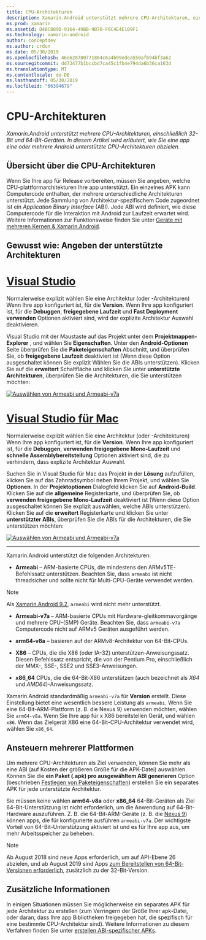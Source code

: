 ```yaml
---
title: CPU-Architekturen
description: Xamarin.Android unterstützt mehrere CPU-Architekturen, einschließlich 32-Bit und 64-Bit-Geräten. In diesem Artikel wird erläutert, wie Sie eine app eine oder mehrere Android unterstützte CPU-Architekturen abzielen.
ms.prod: xamarin
ms.assetid: D4BC889D-9164-49BB-9B7B-F6C4E4E109F1
ms.technology: xamarin-android
author: conceptdev
ms.author: crdun
ms.date: 05/30/2019
ms.openlocfilehash: 46e628700771864c6a4b99edea550af694bf3a62
ms.sourcegitcommit: dd73477b1bccbd7ca45c1fb4e794da6b36ca163d
ms.translationtype: MT
ms.contentlocale: de-DE
ms.lasthandoff: 05/30/2019
ms.locfileid: "66394679"
---
```

# <a name="cpu-architectures"></a>CPU-Architekturen

_Xamarin.Android unterstützt mehrere CPU-Architekturen, einschließlich 32-Bit und 64-Bit-Geräten. In diesem Artikel wird erläutert, wie Sie eine app eine oder mehrere Android unterstützte CPU-Architekturen abzielen._

## <a name="cpu-architectures-overview"></a>Übersicht über die CPU-Architekturen

Wenn Sie Ihre app für Release vorbereiten, müssen Sie angeben, welche CPU-plattformarchitekturen Ihre app unterstützt. Ein einzelnes APK kann Computercode enthalten, der mehrere unterschiedliche Architekturen unterstützt. Jede Sammlung von Architektur-spezifischem Code zugeordnet ist ein *Application Binary Interface* (ABI). Jede ABI wird definiert, wie diese Computercode für die Interaktion mit Android zur Laufzeit erwartet wird.
Weitere Informationen zur Funktionsweise finden Sie unter [Geräte mit mehreren Kernen &amp; Xamarin.Android](~/android/deploy-test/multicore-devices.md).


## <a name="how-to-specify-supported-architectures"></a>Gewusst wie: Angeben der unterstützte Architekturen

# <a name="visual-studiotabwindows"></a>[Visual Studio](#tab/windows)

Normalerweise explizit wählen Sie eine Architektur (oder -Architekturen) Wenn Ihre app konfiguriert ist, für die **Version**. Wenn Ihre app konfiguriert ist, für die **Debuggen**, **freigegebene Laufzeit** und **Fast Deployment verwenden** Optionen aktiviert sind, wird der explizite Architektur Auswahl deaktivieren.

Visual Studio mit der Maustaste auf das Projekt unter dem **Projektmappen-Explorer** , und wählen Sie **Eigenschaften**. Unter den **Android-Optionen** Seite überprüfen Sie die **Paketeigenschaften** Abschnitt, und überprüfen Sie, ob **freigegebene Laufzeit** deaktiviert ist (Wenn diese Option ausgeschaltet können Sie explizit Wählen Sie die ABIs unterstützen). Klicken Sie auf die **erweitert** Schaltfläche und klicken Sie unter **unterstützte Architekturen**, überprüfen Sie die Architekturen, die Sie unterstützen möchten:

[![Auswählen von Armeabi und Armeabi-v7a](cpu-architectures-images/vs/01-abi-selections-sml.png)](cpu-architectures-images/vs/01-abi-selections.png#lightbox)

# <a name="visual-studio-for-mactabmacos"></a>[Visual Studio für Mac](#tab/macos)

Normalerweise explizit wählen Sie eine Architektur (oder -Architekturen) Wenn Ihre app konfiguriert ist, für die **Version**. Wenn Ihre app konfiguriert ist, für die **Debuggen**, **verwenden freigegebene Mono-Laufzeit** und **schnelle Assemblybereitstellung** Optionen aktiviert sind, die zu verhindern, dass explizite Architektur Auswahl.

Suchen Sie in Visual Studio für Mac das Projekt in der **Lösung** aufzufüllen, klicken Sie auf das Zahnradsymbol neben Ihrem Projekt, und wählen Sie **Optionen**. In der **Projektoptionen** Dialogfeld klicken Sie auf **Android-Build**. Klicken Sie auf die **allgemeine** Registerkarte, und überprüfen Sie, ob **verwenden freigegebene Mono-Laufzeit** deaktiviert ist (Wenn diese Option ausgeschaltet können Sie explizit auswählen, welche ABIs unterstützen). Klicken Sie auf die **erweitert** Registerkarte und klicken Sie unter **unterstützter ABIs**, überprüfen Sie die ABIs für die Architekturen, die Sie unterstützen möchten:

[![Auswählen von Armeabi und Armeabi-v7a](cpu-architectures-images/xs/01-abi-selections-sml.png)](cpu-architectures-images/xs/01-abi-selections.png#lightbox)

-----


Xamarin.Android unterstützt die folgenden Architekturen:

-   **Armeabi** &ndash; ARM-basierte CPUs, die mindestens den ARMv5TE-Befehlssatz unterstützen. Beachten Sie, dass `armeabi` ist nicht threadsicher und sollte nicht für Multi-CPU-Geräte verwendet werden.

> [!NOTE]
> Als [Xamarin.Android 9.2](https://docs.microsoft.com/xamarin/android/release-notes/9/9.2#removal-of-support-for-armeabi-cpu-architecture), `armeabi` wird nicht mehr unterstützt.

-   **Armeabi-v7a** &ndash; ARM-basierte CPUs mit Hardware-gleitkommavorgänge und mehrere CPU-(SMP) Geräte. Beachten Sie, dass `armeabi-v7a` Computercode nicht auf ARMv5 Geräten ausgeführt werden.

-   **arm64-v8a** &ndash; basieren auf der ARMv8-Architektur von 64-Bit-CPUs.

-   **X86** &ndash; CPUs, die die X86 (oder IA-32) unterstützen-Anweisungssatz. Diesen Befehlssatz entspricht, die von der Pentium Pro, einschließlich der MMX-, SSE-, SSE2 und SSE3-Anweisungen.

-   **x86_64** CPUs, die die 64-Bit-X86 unterstützen (auch bezeichnet als *X64* und *AMD64*)-Anweisungssatz.

Xamarin.Android standardmäßig `armeabi-v7a` für **Version** erstellt. Diese Einstellung bietet eine wesentlich bessere Leistung als `armeabi`. Wenn Sie eine 64-Bit-ARM-Plattform (z. B. die Nexus 9) verwenden möchten, wählen Sie `arm64-v8a`. Wenn Sie Ihre app für x X86 bereitstellen Gerät, und wählen `x86`. Wenn das Zielgerät X86 eine 64-Bit-CPU-Architektur verwendet wird, wählen Sie `x86_64`.

## <a name="targeting-multiple-platforms"></a>Ansteuern mehrerer Plattformen

Um mehrere CPU-Architekturen als Ziel verwenden, können Sie mehr als eine ABI (auf Kosten der größeren Größe für die APK-Datei) auswählen. Können Sie die **ein Paket (.apk) pro ausgewähltem ABI generieren** Option (beschrieben [Festlegen von Paketeigenschaften](~/android/deploy-test/release-prep/index.md#Set_Packaging_Properties)) erstellen Sie ein separates APK für jede unterstützte Architektur.

Sie müssen keine wählen **arm64-v8a** oder **x86_64** 64-Bit-Geräten als Ziel 64-Bit-Unterstützung ist nicht erforderlich, um die Anwendung auf 64-Bit-Hardware auszuführen. Z. B. die 64-Bit-ARM-Geräte (z. B. die [Nexus 9](http://www.google.com/nexus/9/)) können apps, die für konfigurierte ausführen `armeabi-v7a`. Der wichtigste Vorteil von 64-Bit-Unterstützung aktiviert ist und es für Ihre app aus, um mehr Arbeitsspeicher zu beheben.

> [!NOTE]
> Ab August 2018 sind neue Apps erforderlich, um auf API-Ebene 26 abzielen, und ab August 2019 sind Apps [zum Bereitstellen von 64-Bit-Versionen erforderlich](https://android-developers.googleblog.com/2017/12/improving-app-security-and-performance.html), zusätzlich zu der 32-Bit-Version.

## <a name="additional-information"></a>Zusätzliche Informationen

In einigen Situationen müssen Sie möglicherweise ein separates APK für jede Architektur zu erstellen (zum Verringern der Größe Ihrer apk-Datei, oder daran, dass Ihre app Bibliotheken freigegeben hat, die spezifisch für eine bestimmte CPU-Architektur sind).
Weitere Informationen zu diesem Verfahren finden Sie unter [erstellen ABI-spezifischer APKs](~/android/deploy-test/building-apps/abi-specific-apks.md).
